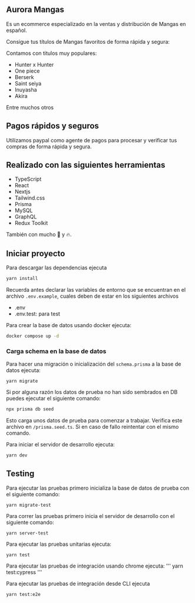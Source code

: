## Aurora Mangas 
Es un ecommerce especializado en la ventas y distribución de Mangas en español.

Consigue tus títulos de Mangas favoritos de forma rápida y segura:

Contamos con titulos muy populares:
- Hunter x Hunter 
- One piece
- Berserk
- Saint seiya
- Inuyasha
- Akira

Entre muchos otros

## Pagos rápidos y seguros
Utilizamos paypal como agente de pagos para procesar y verificar tus compras de forma rápida y segura.

## Realizado con las siguientes herramientas 
- TypeScript
- React
- Nextjs
- Tailwind.css
- Prisma
- MySQL
- GraphQL
- Redux Toolkit

También con mucho 🧡 y 🔥.

## Iniciar proyecto
Para descargar las dependencias ejecuta
```bash
yarn install
```

Recuerda antes declarar las variables de entorno que se encuentran en el archivo `.env.example`, cuales deben de estar en los siguientes archivos
- .env
- .env.test: para test


Para crear la base de datos usando docker ejecuta:
```bash
docker compose up -d
```

### Carga schema en la base de datos

Para hacer una migración o inicialización del `schema.prisma` a la base de datos ejecuta:
```
yarn migrate
```

Si por alguna razón los datos de prueba no han sido sembrados en DB puedes ejecutar el siguiente comando:
```bash
npx prisma db seed
```

Esto carga unos datos de prueba para comenzar a trabajar. Verifica este archivo en `/prisma.seed.ts`. Si en caso de fallo reintentar con el mismo comando.

Para iniciar el servidor de desarrollo ejecuta:
```bash
yarn dev
```

## Testing
Para ejecutar las pruebas primero inicializa la base de datos de prueba con el siguiente comando:
```
yarn migrate-test
```

Para correr las pruebas primero inicia el servidor de desarrollo con el siguiente comando:
```
yarn server-test
```

Para ejecutar las pruebas unitarias ejecuta:
```
yarn test
```

Para ejecutar las pruebas de integración usando chrome ejecuta:
'''
yarn test:cypress
'''

Para ejecutar las pruebas de integración desde CLI ejecuta
```
yarn test:e2e
```



